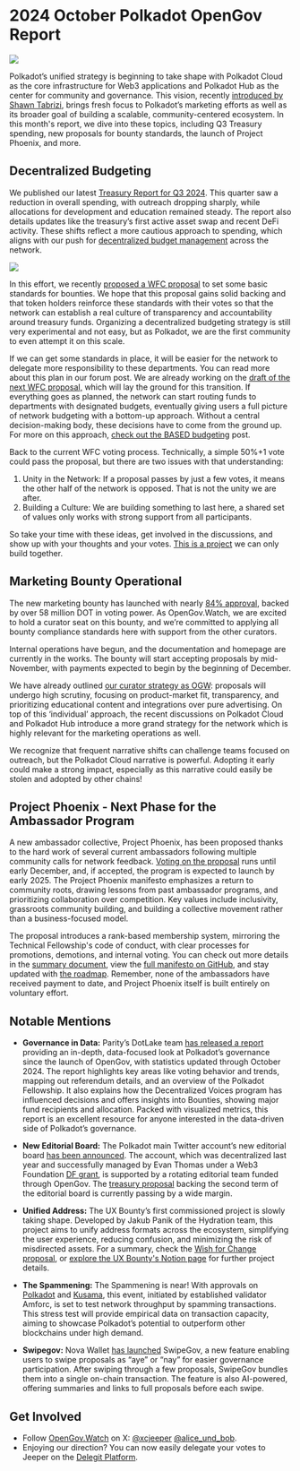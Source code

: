 # 2024 October Polkadot OpenGov Report

![](/img/2024-10-governance-report/polkaclouds.png)

Polkadot’s unified strategy is beginning to take shape with Polkadot Cloud as the core infrastructure for Web3 applications and Polkadot Hub as the center for community and governance. This vision, recently [introduced by Shawn Tabrizi](https://forum.polkadot.network/t/the-polkadot-cloud/10670), brings fresh focus to Polkadot’s marketing efforts as well as its broader goal of building a scalable, community-centered ecosystem. In this month's report, we dive into these topics, including Q3 Treasury spending, new proposals for bounty standards, the launch of Project Phoenix, and more.

## Decentralized Budgeting

We published our latest [Treasury Report for Q3 2024](https://forum.polkadot.network/t/2024-q3-polkadot-treasury-report/10450). This quarter saw a reduction in overall spending, with outreach dropping sharply, while allocations for development and education remained steady. The report also details updates like the treasury’s first active asset swap and recent DeFi activity. These shifts reflect a more cautious approach to spending, which aligns with our push for [decentralized budget management](https://forum.polkadot.network/t/budgeting-via-subdaos-wfc-draft/10448) across the network.

![](/img/2024-10-governance-report/spending2024Q3.png)

In this effort, we recently [proposed a WFC proposal](https://polkadot.subsquare.io/referenda/1254) to set some basic standards for bounties. We hope that this proposal gains solid backing and that token holders reinforce these standards with their votes so that the network can establish a real culture of transparency and accountability around treasury funds. Organizing a decentralized budgeting strategy is still very experimental and not easy, but as Polkadot, we are the first community to even attempt it on this scale.

If we can get some standards in place, it will be easier for the network to delegate more responsibility to these departments. You can read more about this plan in our forum post. We are already working on the [draft of the next WFC proposal,](https://hackmd.io/@alice-und-bob/BJeSgnYy1g) which will lay the ground for this transition. If everything goes as planned, the network can start routing funds to departments with designated budgets, eventually giving users a full picture of network budgeting with a bottom-up approach. Without a central decision-making body, these decisions have to come from the ground up. For more on this approach, [check out the BASED budgeting](https://forum.polkadot.network/t/based-budgeting-a-bottom-up-approach-for-strategic-effective-decentralized-budgeting/9555) post.

Back to the current WFC voting process. Technically, a simple 50%+1 vote could pass the proposal, but there are two issues with that understanding:

1. Unity in the Network: If a proposal passes by just a few votes, it means the other half of the network is opposed. That is not the unity we are after.
2. Building a Culture: We are building something to last here, a shared set of values only works with strong support from all participants.

So take your time with these ideas, get involved in the discussions, and show up with your thoughts and your votes. [This is a project](https://forum.polkadot.network/t/legislation-through-wfcs/9982) we can only build together.

## **Marketing Bounty Operational**

The new marketing bounty has launched with nearly [84% approval](https://polkadot.subsquare.io/referenda/1166), backed by over 58 million DOT in voting power. As OpenGov.Watch, we are excited to hold a curator seat on this bounty, and we’re committed to applying all bounty compliance standards here with support from the other curators.

Internal operations have begun, and the documentation and homepage are currently in the works. The bounty will start accepting proposals by mid-November, with payments expected to begin by the beginning of December.

We have already outlined [our curator strategy as OGW](https://x.com/xcjeeper/status/1845885694138273970): proposals will undergo high scrutiny, focusing on product-market fit, transparency, and prioritizing educational content and integrations over pure advertising. On top of this ‘individual’ approach, the recent discussions on Polkadot Cloud and Polkadot Hub introduce a more grand strategy for the network which is highly relevant for the marketing operations as well.

We recognize that frequent narrative shifts can challenge teams focused on outreach, but the Polkadot Cloud narrative is powerful. Adopting it early could make a strong impact, especially as this narrative could easily be stolen and adopted by other chains!

## Project Phoenix - Next Phase for the Ambassador Program

A new ambassador collective, Project Phoenix, has been proposed thanks to the hard work of several current ambassadors following multiple community calls for network feedback. [Voting on the proposal](https://polkadot.subsquare.io/referenda/1267) runs until early December, and, if accepted, the program is expected to launch by early 2025. The Project Phoenix manifesto emphasizes a return to community roots, drawing lessons from past ambassador programs, and prioritizing collaboration over competition. Key values include inclusivity, grassroots community building, and building a collective movement rather than a business-focused model.

The proposal introduces a rank-based membership system, mirroring the Technical Fellowship's code of conduct, with clear processes for promotions, demotions, and internal voting. You can check out more details in the [summary document](https://docs.google.com/document/d/1rTgaaGLzkwl8GTEyHKtWYY2aHIXGxvP6fRxUkZ2bmOs/edit?tab=t.0), view the [full manifesto on GitHub](https://www.notion.so/Polkadot-OpenGov-Portal-f8baf91a46864144ae96c47173a10225?pvs=21), and stay updated with [the roadmap](https://docs.google.com/document/d/1oC1E5WeYp20kmnLbU-EcUOT2VNAjhuKUWscQrvYGIN8/edit?tab=t.0). Remember, none of the ambassadors have received payment to date, and Project Phoenix itself is built entirely on voluntary effort.

## Notable Mentions

- **Governance in Data:** Parity’s DotLake team [has released a report](https://forum.polkadot.network/t/opengov-report-year-in-review/10426) providing an in-depth, data-focused look at Polkadot’s governance since the launch of OpenGov, with statistics updated through October 2024. The report highlights key areas like voting behavior and trends, mapping out referendum details, and an overview of the Polkadot Fellowship. It also explains how the Decentralized Voices program has influenced decisions and offers insights into Bounties, showing major fund recipients and allocation. Packed with visualized metrics, this report is an excellent resource for anyone interested in the data-driven side of Polkadot’s governance.

- **New Editorial Board:** The Polkadot main Twitter account’s new editorial board [has been announced](https://x.com/Polkadot/status/1841524441043362168). The account, which was decentralized last year and successfully managed by Evan Thomas under a Web3 Foundation [DF grant](https://medium.com/@web3/decentralized-futures-meet-evan-thomas-253a65327f96), is supported by a rotating editorial team funded through OpenGov. The [treasury proposal](https://polkadot.subsquare.io/referenda/1260) backing the second term of the editorial board is currently passing by a wide margin.

- **Unified Address:** The UX Bounty’s first commissioned project is slowly taking shape. Developed by Jakub Panik of the Hydration team, this project aims to unify address formats across the ecosystem, simplifying the user experience, reducing confusion, and minimizing the risk of misdirected assets. For a summary, check the [Wish for Change proposal](https://polkadot.subsquare.io/referenda/1217), or [explore the UX Bounty's Notion page](https://www.notion.so/9e7c414ae769471c9016c9d8463a4d49?pvs=21) for further project details.

- **The Spammening:** The Spammening is near! With approvals on [Polkadot](https://polkadot.subsquare.io/referenda/1169) and [Kusama](https://kusama.subsquare.io/referenda/456), this event, initiated by established validator Amforc, is set to test network throughput by spamming transactions. This stress test will provide empirical data on transaction capacity, aiming to showcase Polkadot’s potential to outperform other blockchains under high demand.

- **Swipegov:** Nova Wallet [has launched](https://x.com/NovaWalletApp/status/1843637478336422261) SwipeGov, a new feature enabling users to swipe proposals as “aye” or “nay” for easier governance participation. After swiping through a few proposals, SwipeGov bundles them into a single on-chain transaction. The feature is also AI-powered, offering summaries and links to full proposals before each swipe.

## Get Involved[](https://www.opengov.watch/reports/governance-reports/2024-09-governance-report#get-involved)

- Follow [OpenGov.Watch](http://opengov.watch/) on X: [@xcjeeper](https://twitter.com/xcjeeper) [@alice_und_bob](https://twitter.com/alice_und_bob).
- Enjoying our direction? You can now easily delegate your votes to Jeeper on the [Delegit Platform](https://delegit.xyz/polkadot/jeeper).